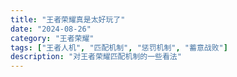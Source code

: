 ```yaml
---
title: "王者荣耀真是太好玩了"
date: "2024-08-26"
category: "王者荣耀"
tags: ["王者人机", "匹配机制", "惩罚机制", "蓄意战败"]
description: "对王者荣耀匹配机制的一些看法"
---
```


